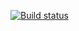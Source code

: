 [![Build status](https://ci.appveyor.com/api/projects/status/448dl040tc3kmeg6/branch/main?svg=true)](https://ci.appveyor.com/project/Veronika-Kulieva/hw-2-api-ci-3/branch/main)
